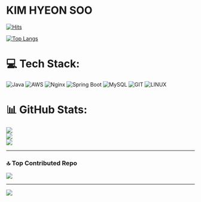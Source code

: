 # KIM HYEON SOO

[![Hits](https://hits.seeyoufarm.com/api/count/incr/badge.svg?url=https%3A%2F%2Fgithub.com%2FHyeonsoo0625&count_bg=%23FF8A8A&title_bg=%23FF6262&icon=&icon_color=%23E7E7E7&title=hits&edge_flat=false)](https://hits.seeyoufarm.com)

[![Top Langs](https://github-readme-stats.vercel.app/api/top-langs/?username=hyeonsoo0625)](https://github.com/anuraghazra/github-readme-stats)

# 💻 Tech Stack:

![Java](https://img.shields.io/badge/java-%23ED8B00.svg?style=for-the-badge&logo=openjdk&logoColor=white) ![AWS](https://img.shields.io/badge/AWS-%23FF9900.svg?style=for-the-badge&logo=amazon-aws&logoColor=white) ![Nginx](https://img.shields.io/badge/nginx-%23009639.svg?style=for-the-badge&logo=nginx&logoColor=white) ![Spring Boot](https://img.shields.io/badge/SpringBoot-6DB33F?style=for-the-badge&logo=spring&logoColor=white) ![MySQL](https://img.shields.io/badge/mysql-%2300000f.svg?style=for-the-badge&logo=mysql&logoColor=white) ![GIT](https://img.shields.io/badge/Git-fc6d26?style=for-the-badge&logo=git&logoColor=white) ![LINUX](https://img.shields.io/badge/Linux-FCC624?style=for-the-badge&logo=linux&logoColor=black)

# 📊 GitHub Stats:

![](https://github-readme-stats.vercel.app/api?username=hyeonsoo0625&theme=dark&hide_border=false&include_all_commits=true&count_private=true)<br/>
![](https://github-readme-streak-stats.herokuapp.com/?user=hyeonsoo0625&theme=dark&hide_border=false)<br/>
![](https://github-readme-stats.vercel.app/api/top-langs/?username=hyeonsoo0625&theme=dark&hide_border=false&include_all_commits=true&count_private=true&layout=compact)

---

### 🔝 Top Contributed Repo

![](https://github-contributor-stats.vercel.app/api?username=hyeonsoo0625&limit=5&theme=dark&combine_all_yearly_contributions=true)

---

[![](https://visitcount.itsvg.in/api?id=hyeonsoo0625e&icon=0&color=0)](https://visitcount.itsvg.in)



<!-- Proudly created with GPRM ( https://gprm.itsvg.in ) -->
